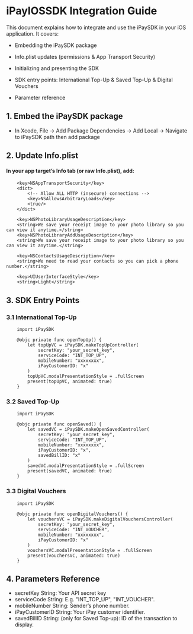 # iPayIOSSDK Integration Guide

This document explains how to integrate and use the iPaySDK in your iOS application. It covers:

* Embedding the iPaySDK package

* Info.plist updates (permissions & App Transport Security)

* Initializing and presenting the SDK

* SDK entry points: International Top-Up & Saved Top-Up & Digital Vouchers

* Parameter reference

## 1. Embed the iPaySDK package
   * In Xcode, File -> Add Package Dependencies -> Add Local -> Navigate to iPaySDK path then add package

## 2. Update Info.plist
#### In your app target’s Info tab (or raw Info.plist), add:

```
	<key>NSAppTransportSecurity</key>
	<dict>
		<!-- Allow ALL HTTP (insecure) connections -->
		<key>NSAllowsArbitraryLoads</key>
		<true/>
	</dict>
    
    <key>NSPhotoLibraryUsageDescription</key>
    <string>We save your receipt image to your photo library so you can view it anytime.</string>
    <key>NSPhotoLibraryAddUsageDescription</key>
    <string>We save your receipt image to your photo library so you can view it anytime.</string>
    
    <key>NSContactsUsageDescription</key>
    <string>We need to read your contacts so you can pick a phone number.</string>
    
    <key>UIUserInterfaceStyle</key>
    <string>Light</string>
```

## 3. SDK Entry Points
### 3.1 International Top-Up
```
    import iPaySDK

    @objc private func openTopUp() {
        let topUpVC = iPaySDK.makeTopUpController(
            secretKey: "your_secret_key",
            serviceCode: "INT_TOP_UP",
            mobileNumber: "xxxxxxxx",
            iPayCustomerID: "x"
        )
        topUpVC.modalPresentationStyle = .fullScreen
        present(topUpVC, animated: true)
    }
```

###  3.2 Saved Top-Up
```
    import iPaySDK

    @objc private func openSaved() {
        let savedVC = iPaySDK.makeOpenSavedController(
            secretKey: "your_secret_key",
            serviceCode: "INT_TOP_UP",
            mobileNumber: "xxxxxxxx",
            iPayCustomerID: "x",
            savedBillID: "x"
        )
        savedVC.modalPresentationStyle = .fullScreen
        present(savedVC, animated: true)
    }
```

### 3.3 Digital Vouchers
```
    import iPaySDK

    @objc private func openDigitalVouchers() {
        let vouchersVC = iPaySDK.makeDigitalVouchersController(
            secretKey: "your_secret_key",
            serviceCode: "INT_VOUCHER",
            mobileNumber: "xxxxxxxx",
            iPayCustomerID: "x"
        )
        vouchersVC.modalPresentationStyle = .fullScreen
        present(vouchersVC, animated: true)
    }
```

## 4. Parameters Reference
* secretKey	String: Your API secret key
* serviceCode String: E.g. "INT_TOP_UP", "INT_VOUCHER".
* mobileNumber String: Sender’s phone number.
* iPayCustomerID String: Your iPay customer identifier.
* savedBillID String: (only for Saved Top‑up): ID of the transaction to display.
